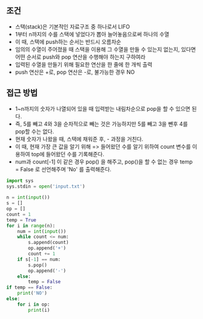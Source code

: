

## 조건 

- 스택(stack)은 기본적인 자료구조 중 하나로서 LIFO
- 1부터 n까지의 수를 스택에 넣었다가 뽑아 늘어놓음으로써 하나의 수열
- 이 때, 스택에 push하는 순서는 반드시 오름차순
- 임의의 수열이 주어졌을 때 스택을 이용해 그 수열을 만들 수 있는지 없는지, 있다면 어떤 순서로 push와 pop 연산을 수행해야 하는지 구하여라
- 입력된 수열을 만들기 위해 필요한 연산을 한 줄에 한 개씩 출력
- push 연산은 +로, pop 연산은 -로, 불가능한 경우 NO


## 접근 방법

- 1~n까지의 숫자가 나열되어 있을 때 입력받는 내림차순으로 pop을 할 수 있으면 된다. 
- 즉, 5를 빼고 4와 3을 순차적으로 빼는 것은 가능하지만 5를 빼고 3을 뺀후 4를 pop할 수는 없다.
- 현재 숫자가 나왔을 때, 스택에 채워준 후, - 과정을 거친다.
- 이 때, 현재 가장 큰 값을 알기 위해 => 들어왔던 수를 알기 위하여 count 변수를 이용하여 top에 들어왔던 수를 기록해준다.
- num과 count[-1] 이 같은 경우 pop() 을 해주고, pop()을 할 수 없는 경우 temp = False 로 선언해주며 'No' 를 출력해준다.

```PYTHON
import sys  
sys.stdin = open('input.txt')  
  
n = int(input())  
s = []  
op = []  
count = 1  
temp = True  
for i in range(n):  
    num = int(input())  
    while count <= num:  
        s.append(count)  
        op.append('+')  
        count += 1  
    if s[-1] == num:  
        s.pop()  
        op.append('-')  
    else:  
        temp = False  
if temp == False:  
    print('NO')  
else:  
    for i in op:  
        print(i)
```